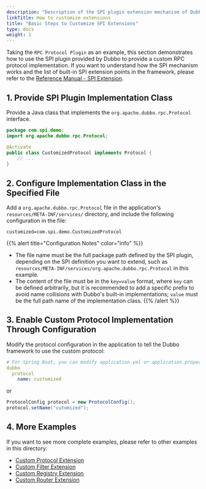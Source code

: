 ```yaml
---
description: "Description of the SPI plugin extension mechanism of Dubbo, explaining the basic steps to customize SPI extensions."
linkTitle: How to customize extensions
title: "Basic Steps to Customize SPI Extensions"
type: docs
weight: 1
---
```


Taking the `RPC Protocol Plugin` as an example, this section demonstrates how to use the SPI plugin provided by Dubbo to provide a custom RPC protocol implementation. If you want to understand how the SPI mechanism works and the list of built-in SPI extension points in the framework, please refer to the [Reference Manual - SPI Extension](/en/overview/mannual/java-sdk/reference-manual/spi/overview).

## 1. Provide SPI Plugin Implementation Class
Provide a Java class that implements the `org.apache.dubbo.rpc.Protocol` interface.

```java
package com.spi.demo;
import org.apache.dubbo.rpc.Protocol;

@Activate
public class CustomizedProtocol implements Protocol {
	// ...
}
```

## 2. Configure Implementation Class in the Specified File

Add a `org.apache.dubbo.rpc.Protocol` file in the application's `resources/META-INF/services/` directory, and include the following configuration in the file:

```properties
customized=com.spi.demo.CustomizedProtocol
```

{{% alert title="Configuration Notes" color="info" %}}
* The file name must be the full package path defined by the SPI plugin, depending on the SPI definition you want to extend, such as `resources/META-INF/services/org.apache.dubbo.rpc.Protocol` in this example.
* The content of the file must be in the `key=value` format, where `key` can be defined arbitrarily, but it is recommended to add a specific prefix to avoid name collisions with Dubbo's built-in implementations; `value` must be the full path name of the implementation class.
{{% /alert %}}

## 3. Enable Custom Protocol Implementation Through Configuration

Modify the protocol configuration in the application to tell the Dubbo framework to use the custom protocol:

```yaml
# For Spring Boot, you can modify application.yml or application.properties
dubbo
  protocol
    name: customized
```

or

```java
ProtocolConfig protocol = new ProtocolConfig();
protocol.setName("cutomized");
```

## 4. More Examples

If you want to see more complete examples, please refer to other examples in this directory:
* [Custom Protocol Extension](../protocol)
* [Custom Filter Extension](../filter)
* [Custom Registry Extension](../registry)
* [Custom Router Extension](../router)

